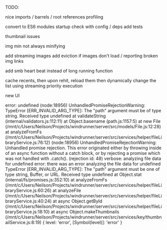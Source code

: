 TODO:

<!-- get running on osx -->
<!-- split web server into own module -->

<!-- refactor command queue -->
<!-- split up models + cmd portions -->
<!-- refactor cli portions into function based services -->
<!-- hide stupid ffmpeg messages -->
<!-- figure out how to compress thumbs -->
<!-- refactor db portion -->
<!-- integrate samba monitor with leveldb -->
<!-- test the changes -->
<!-- fix background worker -->
<!-- folder structure (logs + high low level services) -->
<!-- scheduler service -->
<!-- add other routers -->
<!-- implement proper thumbnail getting -->
<!-- refactor index (init function) -->
<!-- add gzip -->
<!-- multiple thumbnails -->
<!-- fix logging levels + console use -->
<!-- ssh executor: tried it, DON'T USE, WAY TOO SLOW compared with native -->
<!-- Adhere to SRP -->
<!-- Fix circular dependencies -->
<!-- update logging to have verbose (things i want to see sometimes), debug (only during debug), trace (there just in case) -->
<!-- README - what to install (deps for linux server) -->
<!-- fix error logging -->
<!-- background worker for documenting the files -->
nice imports / barrels / root references
profiling
<!-- add linter -->
convert to ES6 modules
startup check with config / deps
add tests

thumbnail issues
<!-- thumbnail trying to generate for non videos, check that out! -->
img min not always minifying

add streaming images
add eviction if images don't load / reporting broken img links

add smb heart beat instead of long running function

cache recents, then upon rehit, reload them then dynamically change the list using streaming
priority execution

new UI


error: undefined
(node:18956) UnhandledPromiseRejectionWarning: TypeError [ERR_INVALID_ARG_TYPE]: The "path" argument must be of type string. Received type undefined
    at validateString (internal/validators.js:112:11)
    at Object.basename (path.js:1157:5)
    at new File (/mnt/c/Users/Neilson/Projects/windrunner/server/src/models/File.js:12:28)
    at analyzeFromFs (/mnt/c/Users/Neilson/Projects/windrunner/server/src/services/helper/fileLibraryService.js:76:12)
(node:18956) UnhandledPromiseRejectionWarning: Unhandled promise rejection. This error originated either by throwing inside of an async function without a catch block, or by rejecting a promise which was not handled with .catch(). (rejection id: 48)
verbose: analyzing file data for undefined
error: there was an error analyzing the file data for undefined
TypeError [ERR_INVALID_ARG_TYPE]: The "path" argument must be one of type string, Buffer, or URL. Received type undefined
    at Object.stat (internal/fs/promises.js:352:10)
    at analyzeFromFs (/mnt/c/Users/Neilson/Projects/windrunner/server/src/services/helper/fileLibraryService.js:60:26)
    at analyzeFile (/mnt/c/Users/Neilson/Projects/windrunner/server/src/services/helper/fileLibraryService.js:40:24)
    at async Object.getById (/mnt/c/Users/Neilson/Projects/windrunner/server/src/services/helper/fileLibraryService.js:18:10)
    at async Object.makeThumbnails (/mnt/c/Users/Neilson/Projects/windrunner/server/src/services/key/thumbnailService.js:8:19) {
  level: 'error',
  [Symbol(level)]: 'error'
}